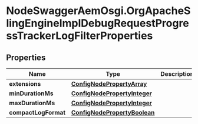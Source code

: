 # NodeSwaggerAemOsgi.OrgApacheSlingEngineImplDebugRequestProgressTrackerLogFilterProperties

## Properties

Name | Type | Description | Notes
------------ | ------------- | ------------- | -------------
**extensions** | [**ConfigNodePropertyArray**](ConfigNodePropertyArray.md) |  | [optional] 
**minDurationMs** | [**ConfigNodePropertyInteger**](ConfigNodePropertyInteger.md) |  | [optional] 
**maxDurationMs** | [**ConfigNodePropertyInteger**](ConfigNodePropertyInteger.md) |  | [optional] 
**compactLogFormat** | [**ConfigNodePropertyBoolean**](ConfigNodePropertyBoolean.md) |  | [optional] 


